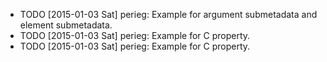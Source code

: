 * TODO [2015-01-03 Sat] perieg: Example for argument submetadata and element submetadata.
* TODO [2015-01-03 Sat] perieg: Example for C<stream> property.
* TODO [2015-01-03 Sat] perieg: Example for C<partial> property.
